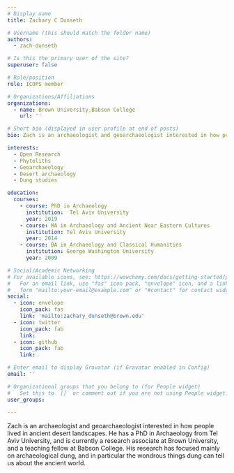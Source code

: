 ```yaml
---
# Display name
title: Zachary C Dunseth

# Username (this should match the folder name)
authors:
  - zach-dunseth

# Is this the primary user of the site?
superuser: false

# Role/position
role: ICOPS member

# Organizations/Affiliations
organizations:
  - name: Brown University,Babson College
    url: ''

# Short bio (displayed in user profile at end of posts)
bio: Zach is an archaeologist and geoarchaeologist interested in how people lived in ancient desert landscapes. 

interests:
  - Open Research
  - Phytoliths
  - Geoarchaeology
  - Desert archaeology
  - Dung studies

education:
  courses:
    - course: PhD in Archaeology
      institution:  Tel Aviv University
      year: 2019
    - course: MA in Archaeology and Ancient Near Eastern Cultures
      institution: Tel Aviv University
      year: 2014
    - course: BA in Archaeology and Classical Humanities
      institution: George Washington University
      year: 2009

# Social/Academic Networking
# For available icons, see: https://wowchemy.com/docs/getting-started/page-builder/#icons
#   For an email link, use "fas" icon pack, "envelope" icon, and a link in the
#   form "mailto:your-email@example.com" or "#contact" for contact widget.
social:
  - icon: envelope
    icon_pack: fas
    link: 'mailto:zachary_dunseth@brown.edu'
  - icon: twitter
    icon_pack: fab
    link: 
  - icon: github
    icon_pack: fab
    link: 

# Enter email to display Gravatar (if Gravatar enabled in Config)
email: ''

# Organizational groups that you belong to (for People widget)
#   Set this to `[]` or comment out if you are not using People widget.
user_groups:
  
---
```


Zach is an archaeologist and geoarchaeologist interested in how people lived in ancient desert landscapes. He has a PhD in Archaeology from Tel Aviv University, and is currently a research associate at Brown University, and a teaching fellow at Babson College. His research has focused mainly on archaeological dung, and in particular the wondrous things dung can tell us about the ancient world. 

